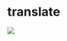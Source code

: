 # translate
<img src="https://user-images.githubusercontent.com/58556840/160382235-ba23ab24-a20e-4b0e-ac68-dcfaca786461.png">
